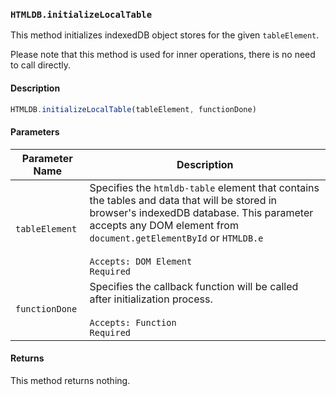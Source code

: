 ### `HTMLDB.initializeLocalTable`

This method initializes indexedDB object stores for the given `tableElement`.

Please note that this method is used for inner operations, there is no need to call directly.

#### Description

```javascript
HTMLDB.initializeLocalTable(tableElement, functionDone)
```

#### Parameters

| Parameter Name             | Description                               |
| -------------------------- | ----------------------------------------- |
| `tableElement` | Specifies the `htmldb-table` element that contains the tables and data that will be stored in browser's indexedDB database. This parameter accepts any DOM element from `document.getElementById` or `HTMLDB.e`<br><br>`Accepts: DOM Element`<br>`Required` |
| `functionDone` | Specifies the callback function will be called after initialization process.<br><br>`Accepts: Function`<br>`Required` |

#### Returns

This method returns nothing.